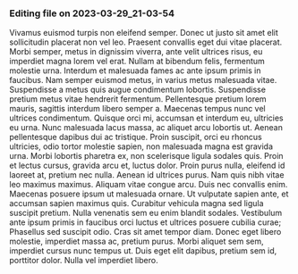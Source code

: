 

### Editing file on 2023-03-29_21-03-54

Vivamus euismod turpis non eleifend semper. Donec ut justo sit amet elit sollicitudin placerat non vel leo. Praesent convallis eget dui vitae placerat. Morbi semper, metus in dignissim viverra, ante velit ultrices risus, eu imperdiet magna lorem vel erat. Nullam at bibendum felis, fermentum molestie urna. Interdum et malesuada fames ac ante ipsum primis in faucibus. Nam semper euismod metus, in varius metus malesuada vitae. Suspendisse a metus quis augue condimentum lobortis. Suspendisse pretium metus vitae hendrerit fermentum. Pellentesque pretium lorem mauris, sagittis interdum libero semper a. Maecenas tempus nunc vel ultrices condimentum. Quisque orci mi, accumsan et interdum eu, ultricies eu urna.
Nunc malesuada lacus massa, ac aliquet arcu lobortis ut. Aenean pellentesque dapibus dui ac tristique. Proin suscipit, orci eu rhoncus ultricies, odio tortor molestie sapien, non malesuada magna est gravida urna. Morbi lobortis pharetra ex, non scelerisque ligula sodales quis. Proin et lectus cursus, gravida arcu et, luctus dolor. Proin purus nulla, eleifend id laoreet at, pretium nec nulla. Aenean id ultrices purus. Nam quis nibh vitae leo maximus maximus.
Aliquam vitae congue arcu. Duis nec convallis enim. Maecenas posuere ipsum ut malesuada ornare. Ut vulputate sapien ante, et accumsan sapien maximus quis. Curabitur vehicula magna sed ligula suscipit pretium. Nulla venenatis sem eu enim blandit sodales. Vestibulum ante ipsum primis in faucibus orci luctus et ultrices posuere cubilia curae; Phasellus sed suscipit odio. Cras sit amet tempor diam. Donec eget libero molestie, imperdiet massa ac, pretium purus. Morbi aliquet sem sem, imperdiet cursus nunc tempus ut. Duis eget elit dapibus, pretium sem id, porttitor dolor. Nulla vel imperdiet libero.



